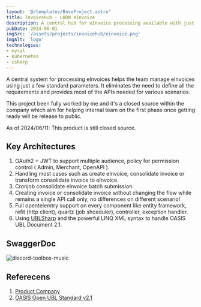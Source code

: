 ```yaml
---
layout: '@/templates/BaseProject.astro'
title: InvoiceHub - LHDN eInvoice
description: A central hub for eInvoice processing available with just a single API call.
pubDate: 2024-06-01
imgSrc: '/assets/projects/invoicehub/einvoice.png'
imgAlt: 'logo'
technologies:
- mysql
- kubernetes
- csharp
---
```


A central system for processing eInvoices helps the team manage eInvoices using just a few standard parameters. It eliminates the need to define all the requirements and provides most of the APIs needed for various scenarios.

This project been fully worked by me and it's a closed source within the company which aim for helping internal team on the first phase once getting ready will be release to public.

As of 2024/06/11: This product is still closed source.

## Key Architectures

1. OAuth2 + JWT to support multiple audience, policy for permission control ( Admin, Merchant, OpenAPI ).
2. Handling most cases such as create eInvoice, consolidate invoice or transform consolidate invoice to eInvoice.
3. Cronjob consolidate eInvoice batch submission.
4. Creating invoice or consolidate invoice without changing the flow while remains a single API call only, no differences on different scenario!
5. Full opentelemtry support on every component like entity framework, refit (http client), quartz (job shceduler), controller, exception handler.
6. Using [UBLSharp](https://github.com/UblSharp/UblSharp) and the powerful LINQ XML syntax to handle OASIS UBL Document 2.1.

## SwaggerDoc

![discord-toolbox-music](/assets/projects/invoicehub/swagger.png)

## Referecens

1. <a href="https://revenuemonster.my/" target="_blank">Product Company</a>
2. <a href="https://www.oasis-open.org/standard/ublv2-1/" target="_blank">OASIS Open UBL Standard v2.1</a>